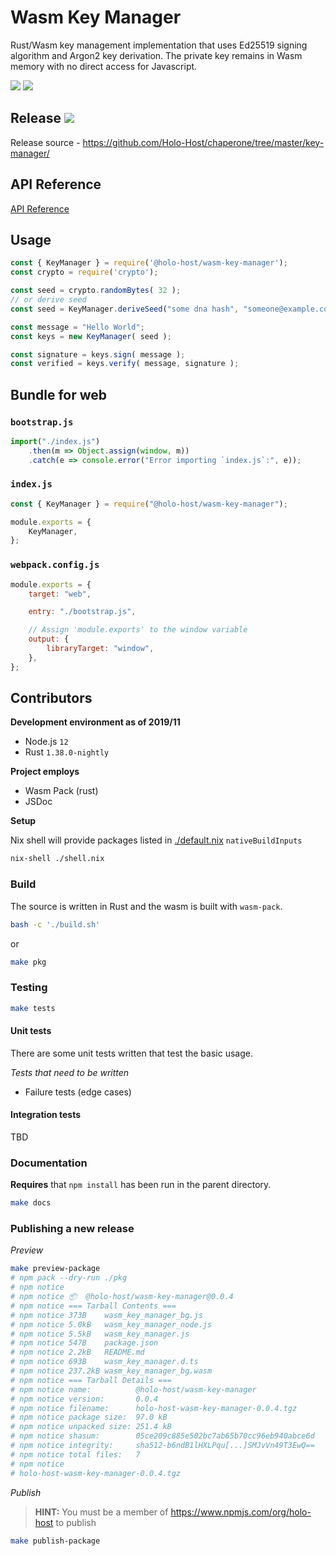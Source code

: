 
# Wasm Key Manager

Rust/Wasm key management implementation that uses Ed25519 signing algorithm and Argon2 key
derivation.  The private key remains in Wasm memory with no direct access for Javascript.

![](https://img.shields.io/maintenance/last%20update%202019-11/2019?style=flat-square)
![](https://img.shields.io/badge/dev@latest-0.0.4-orange?style=flat-square)

## Release ![](https://img.shields.io/npm/v/@holo-host/wasm-key-manager/latest?style=flat-square)
Release source - https://github.com/Holo-Host/chaperone/tree/master/key-manager/


## API Reference

[API Reference](https://holo-host.github.io/chaperone/key-manager/docs/KeyManager.html)


## Usage

```js
const { KeyManager } = require('@holo-host/wasm-key-manager');
const crypto = require('crypto');

const seed = crypto.randomBytes( 32 );
// or derive seed
const seed = KeyManager.deriveSeed("some dna hash", "someone@example.com", "Passw0rd!");

const message = "Hello World";
const keys = new KeyManager( seed );

const signature = keys.sign( message );
const verified = keys.verify( message, signature );
```

## Bundle for web

### `bootstrap.js`
```js
import("./index.js")
    .then(m => Object.assign(window, m))
    .catch(e => console.error("Error importing `index.js`:", e));
```

### `index.js`
```js
const { KeyManager } = require("@holo-host/wasm-key-manager");

module.exports = {
    KeyManager,
};
```

### `webpack.config.js`
```js
module.exports = {
    target: "web",

    entry: "./bootstrap.js",

    // Assign 'module.exports' to the window variable
    output: {
        libraryTarget: "window",
    },
};
```

## Contributors

**Development environment as of 2019/11**
- Node.js `12`
- Rust `1.38.0-nightly`

**Project employs**
- Wasm Pack (rust)
- JSDoc

**Setup**

Nix shell will provide packages listed in [./default.nix](./default.nix) `nativeBuildInputs`
```bash
nix-shell ./shell.nix
```

### Build

The source is written in Rust and the wasm is built with `wasm-pack`.

```bash
bash -c './build.sh'
```
or
```bash
make pkg
```

### Testing

```bash
make tests
```

#### Unit tests
There are some unit tests written that test the basic usage.

*Tests that need to be written*
- Failure tests (edge cases)

#### Integration tests
TBD

### Documentation

**Requires** that `npm install` has been run in the parent directory.

```bash
make docs
```

### Publishing a new release

*Preview*
```bash
make preview-package
# npm pack --dry-run ./pkg
# npm notice 
# npm notice 📦  @holo-host/wasm-key-manager@0.0.4
# npm notice === Tarball Contents === 
# npm notice 373B    wasm_key_manager_bg.js  
# npm notice 5.0kB   wasm_key_manager_node.js
# npm notice 5.5kB   wasm_key_manager.js     
# npm notice 547B    package.json            
# npm notice 2.2kB   README.md               
# npm notice 693B    wasm_key_manager.d.ts   
# npm notice 237.2kB wasm_key_manager_bg.wasm
# npm notice === Tarball Details === 
# npm notice name:          @holo-host/wasm-key-manager             
# npm notice version:       0.0.4                                   
# npm notice filename:      holo-host-wasm-key-manager-0.0.4.tgz    
# npm notice package size:  97.0 kB                                 
# npm notice unpacked size: 251.4 kB                                
# npm notice shasum:        05ce209c885e502bc7ab65b70cc96eb940abce6d
# npm notice integrity:     sha512-b6ndB1lHXLPqu[...]SMJvVn49T3EwQ==
# npm notice total files:   7                                       
# npm notice 
# holo-host-wasm-key-manager-0.0.4.tgz
```

*Publish*
> **HINT:** You must be a member of https://www.npmjs.com/org/holo-host to publish
```bash
make publish-package
```
